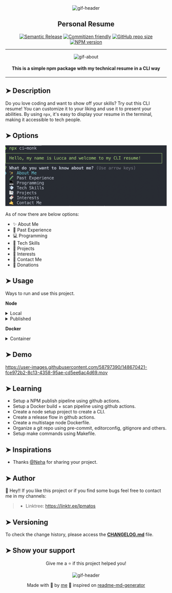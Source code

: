 <div align="center">

<img alt="gif-header" src="https://github.com/lpsm-dev/lpsm-dev/blob/main/assets/coding.gif" width="225"/>

<h2>Personal Resume</h2>

<div align="center">

[![Semantic Release](https://img.shields.io/badge/%20%20%F0%9F%93%A6%F0%9F%9A%80-semantic--release-e10079.svg)]()
[![Commitizen friendly](https://img.shields.io/badge/commitizen-friendly-brightgreen.svg)]()
[![GitHub repo size](https://img.shields.io/github/repo-size/lpsm-dev/personal-resume)]()
[![NPM version](https://img.shields.io/npm/v/lpsm-dev?logo=npm&style=flat-square)](https://www.npmjs.org/package/lpsm-dev)

</div>

---

<img alt="gif-about" src="https://github.com/lpsm-dev/lpsm-dev/blob/main/assets/hey.gif" width="300"/>

<h4>This is a simple npm package with my technical resume in a CLI way</h4>

</div>

---

## ➤ Description

Do you love coding and want to show off your skills? Try out this CLI resume! You can customize it to your liking and use it to present your abilities. By using `npx`, it's easy to display your resume in the terminal, making it accessible to tech people.

## ➤ Options

<p align="center">
  <img alt="CLI Example" src=".github/assets/cli.png" width="550"/>
</p>

As of now there are below options:

- ✨ About Me
- 🧪 Past Experience
- 💻 Programming
- 💨 Tech Skills
- 📑 Projects
- 🔖 Interests
- 🤙 Contact Me
- 💸 Donations

## ➤ Usage

Ways to run and use this project.

**Node**

<details>
<summary>Local</summary>
<p>

```bash
npm start
```

or

```bash
node index.js
```

</p>
</details>

<details>
<summary>Published</summary>
<p>

```bash
npx lpsm-dev
```

</p>
</details>

**Docker**

<details>
<summary>Container</summary>
<p>

Just a simple example that you can use to run this container:

```bash
docker run -it --rm --name personal-resume ghcr.io/lpsm-dev/personal-resume:main
```

Click [here](https://github.com/lpsm-dev/personal-resume/pkgs/container/personal-resume/versions) to see available image tags.
</p>
</details>

## ➤ Demo

https://user-images.githubusercontent.com/58797390/148670421-fce972b2-8c13-4358-95ae-cd5ee6ac4d69.mov

## ➤ Learning

- Setup a NPM publish pipeline using github actions.
- Setup a Docker build + scan pipeline using github actions.
- Create a node setup project to create a CLI.
- Create a release flow in github actions.
- Create a multistage node Dockerfile.
- Organize a git repo using pre-commit, editorconfig, gitignore and others.
- Setup make commands using Makefile.

## ➤ Inspirations <a name = "inspirations"></a>

* Thanks [@Neha](https://github.com/Neha/resume-cli) for sharing your project.

## ➤ Author

👤 Hey!! If you like this project or if you find some bugs feel free to contact me in my channels:

>
> * Linktree: https://linktr.ee/lpmatos
>

## ➤ Versioning

To check the change history, please access the [**CHANGELOG.md**](CHANGELOG.md) file.

## ➤ Show your support

<div align="center">

Give me a ⭐️ if this project helped you!

<img alt="gif-header" src="https://www.icegif.com/wp-content/uploads/baby-yoda-bye-bye-icegif.gif" width="225"/>

Made with 💜 by [me](https://github.com/lpsm-dev) 👋 inspired on [readme-md-generator](https://github.com/kefranabg/readme-md-generator)

</div>
